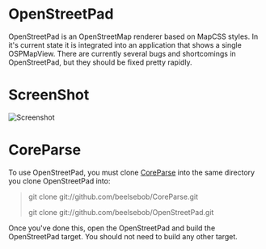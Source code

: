 OpenStreetPad
=============

OpenStreetPad is an OpenStreetMap renderer based on MapCSS styles.  In it's current state it is integrated into an application that shows a single OSPMapView.  There are currently several bugs and shortcomings in OpenStreetPad, but they should be fixed pretty rapidly.

ScreenShot
==========
![Screenshot](https://github.com/beelsebob/OpenStreetPad/raw/master/Screenshot.png)

CoreParse
=========
To use OpenStreetPad, you must clone [CoreParse](http://www.github.org/beelsebob/CoreParse) into the same directory you clone OpenStreetPad into:

> git clone git://github.com/beelsebob/CoreParse.git
> 
> git clone git://github.com/beelsebob/OpenStreetPad.git

Once you've done this, open the OpenStreetPad and build the OpenStreetPad target.  You should not need to build any other target.
